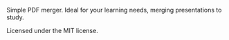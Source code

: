 Simple PDF merger. Ideal for your learning needs, merging presentations to study.

Licensed under the MIT license.
